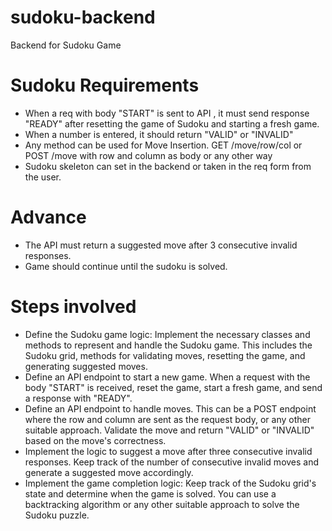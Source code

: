 # sudoku-backend
Backend for Sudoku Game

# Sudoku Requirements
- When a req with body "START" is sent to API , it must send response "READY" after resetting the game of Sudoku and starting a fresh game.
- When a number is entered, it should return "VALID" or "INVALID"
- Any method can be used for Move Insertion. GET /move/row/col or POST /move with row and column as body or any other way
- Sudoku skeleton can set in the backend or taken in the req form from the user.

# Advance
- The API must return a suggested move after 3 consecutive invalid responses.
- Game should continue until the sudoku is solved.


# Steps involved
- Define the Sudoku game logic: Implement the necessary classes and methods to represent and handle the Sudoku game. This includes the Sudoku grid, methods for validating moves, resetting the game, and generating suggested moves.
- Define an API endpoint to start a new game. When a request with the body "START" is received, reset the game, start a fresh game, and send a response with "READY".
- Define an API endpoint to handle moves. This can be a POST endpoint where the row and column are sent as the request body, or any other suitable approach. Validate the move and return "VALID" or "INVALID" based on the move's correctness.
- Implement the logic to suggest a move after three consecutive invalid responses. Keep track of the number of consecutive invalid moves and generate a suggested move accordingly.
- Implement the game completion logic: Keep track of the Sudoku grid's state and determine when the game is solved. You can use a backtracking algorithm or any other suitable approach to solve the Sudoku puzzle.


